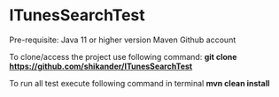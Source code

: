 # ITunesSearchTest

Pre-requisite:
Java 11 or higher version
Maven
Github account

To clone/access the project use following command:
**git clone https://github.com/shikander/ITunesSearchTest**

To run all test execute following command in terminal
**mvn clean install**

